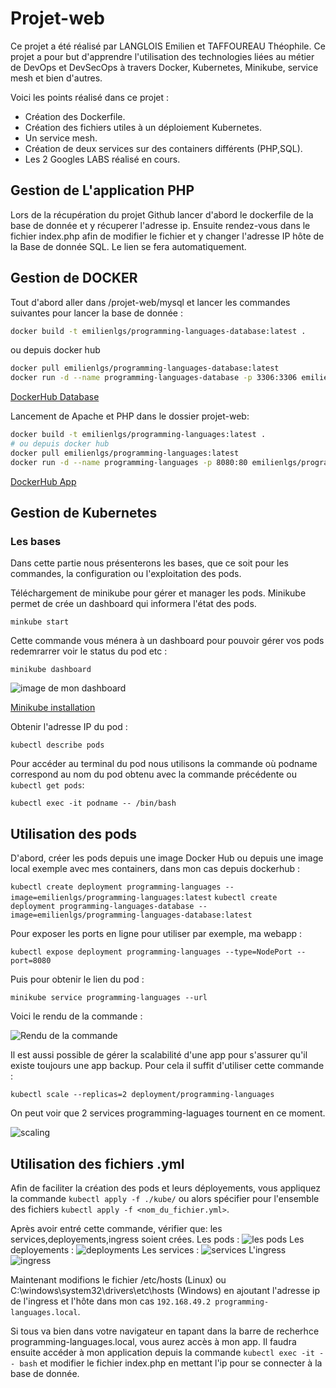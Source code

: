 # Projet-web

Ce projet a été réalisé par LANGLOIS Emilien et TAFFOUREAU Théophile. Ce projet a pour but d'apprendre l'utilisation des technologies liées au métier de DevOps et DevSecOps à travers Docker, Kubernetes, Minikube, service mesh et bien d'autres.

Voici les points réalisé dans ce projet :

* Création des Dockerfile.
* Création des fichiers utiles à un déploiement Kubernetes.
* Un service mesh.
* Création de deux services sur des containers différents (PHP,SQL).
* Les 2 Googles LABS réalisé en cours.

## Gestion de L'application PHP

Lors de la récupération du projet Github lancer d'abord le dockerfile de la base de donnée et y récuperer l'adresse ip. Ensuite rendez-vous dans le fichier index.php afin de modifier le fichier et y changer l'adresse IP hôte de la Base de donnée SQL. Le lien se fera automatiquement.

## Gestion de DOCKER

Tout d'abord aller dans /projet-web/mysql et lancer les commandes suivantes pour lancer la base de donnée :
```bash 
docker build -t emilienlgs/programming-languages-database:latest .
``` 
ou depuis docker hub
 
```bash
docker pull emilienlgs/programming-languages-database:latest
docker run -d --name programming-languages-database -p 3306:3306 emilienlgs/programming-languages-database:latest
```

[DockerHub Database](https://hub.docker.com/repository/docker/emilienlgs/programming-languages-database/general)

Lancement de Apache et PHP dans le dossier projet-web:

```bash
docker build -t emilienlgs/programming-languages:latest . 
# ou depuis docker hub
docker pull emilienlgs/programming-languages:latest
docker run -d --name programming-languages -p 8080:80 emilienlgs/programming-languages:latest
```

[DockerHub App](https://hub.docker.com/repository/docker/emilienlgs/programming-languages/general)

## Gestion de Kubernetes

### Les bases

Dans cette partie nous présenterons les bases, que ce soit pour les commandes, la configuration ou l'exploitation des pods.

Téléchargement de minikube pour gérer et manager les pods. Minikube permet de crée un dashboard qui informera l'état des pods.

```minkube start```

Cette commande vous ménera à un dashboard pour pouvoir gérer vos pods redemrarrer voir le status du pod etc :

```minikube dashboard```

![image de mon dashboard](image-rendu/image.png)


[Minikube installation](https://minikube.sigs.k8s.io/docs/start/)

Obtenir l'adresse IP du pod :

```kubectl describe pods```

Pour accéder au terminal du pod nous utilisons la commande où podname correspond au nom du pod obtenu avec la commande précédente ou ```kubectl get pods```:

```kubectl exec -it podname -- /bin/bash```

## Utilisation des pods

D'abord, créer les pods depuis une image Docker Hub ou depuis une image local exemple avec mes containers, dans mon cas depuis dockerhub :

```kubectl create deployment programming-languages --image=emilienlgs/programming-languages:latest```
```kubectl create deployment programming-languages-database --image=emilienlgs/programming-languages-database:latest```


Pour exposer les ports en ligne pour utiliser par exemple, ma webapp :

```kubectl expose deployment programming-languages --type=NodePort --port=8080```

Puis pour obtenir le lien du pod :

```minikube service programming-languages --url```

Voici le rendu de la commande :

![Rendu de la commande](image-rendu/image-1.png)

Il est aussi possible de gérer la scalabilité d'une app pour s'assurer qu'il existe toujours une app backup. Pour cela il suffit d'utiliser cette commande :

```kubectl scale --replicas=2 deployment/programming-languages```

On peut voir que 2 services programming-laguages tournent en ce moment.

![scaling](image-rendu/image-2.png)

## Utilisation des fichiers .yml

Afin de faciliter la création des pods et leurs déployements, vous appliquez la commande ```kubectl apply -f ./kube/``` ou alors spécifier pour l'ensemble des fichiers ```kubectl apply -f <nom_du_fichier.yml>```.

Après avoir entré cette commande, vérifier que: les services,deployements,ingress soient crées.
Les pods :
![les pods](image-readme/pod.png)
Les deployements :
![deployments](image-readme/deployments.png)
Les services :
![services](image-readme/services.png)
L'ingress
![ingress](image-readme/ingress.png)

Maintenant modifions le fichier /etc/hosts (Linux) ou C:\windows\system32\drivers\etc\hosts (Windows) en ajoutant l'adresse ip de l'ingress et l'hôte dans mon cas ```192.168.49.2 programming-languages.local```.

Si tous va bien dans votre navigateur en tapant dans la barre de recherhce programming-languages.local, vous aurez accès à mon app. Il faudra ensuite accéder à mon application depuis la commande ```kubectl exec -it -- bash``` et modifier le fichier index.php en mettant l'ip pour se connecter à la base de donnée.
